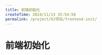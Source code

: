 ```yaml
---
title: 前端初始化
createTime: 2024/11/13 15:54:58
permalink: /project/OJ项目/frontend-init/
---
```


# 前端初始化